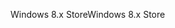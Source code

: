 <span data-ttu-id="1a294-101">Windows 8.x Store</span><span class="sxs-lookup"><span data-stu-id="1a294-101">Windows 8.x Store</span></span>